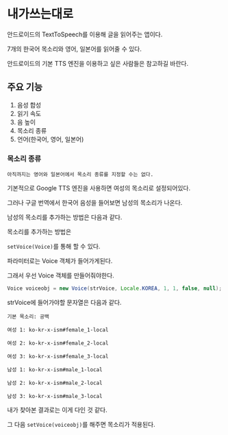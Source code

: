 # 내가쓰는대로

안드로이드의 TextToSpeech를 이용해 글을 읽어주는 앱이다.

7개의 한국어 목소리와 영어, 일본어를 읽어줄 수 있다.

안드로이드의 기본 TTS 엔진을 이용하고 싶은 사람들은 참고하길 바란다.

## 주요 기능

1. 음성 합성
2. 읽기 속도
3. 음 높이
4. 목소리 종류
5. 언어(한국어, 영어, 일본어)



### 목소리 종류

```
아직까지는 영어와 일본어에서 목소리 종류를 지정할 수는 없다.
```
기본적으로 Google TTS 엔진을 사용하면 여성의 목소리로 설정되어있다.

그러나 구글 번역에서 한국어 음성을 들어보면 남성의 목소리가 나온다.

남성의 목소리를 추가하는 방법은 다음과 같다.



목소리를 추가하는 방법은

`setVoice(Voice)`를 통해 할 수 있다.

파라미터로는 Voice 객체가 들어가게된다.

그래서 우선 Voice 객체를 만들어줘야한다.

```java
Voice voiceobj = new Voice(strVoice, Locale.KOREA, 1, 1, false, null);
```

strVoice에 들어가야할 문자열은 다음과 같다.

```
기본 목소리: 공백

여성 1: ko-kr-x-ism#female_1-local

여성 2: ko-kr-x-ism#female_2-local

여성 3: ko-kr-x-ism#female_3-local

남성 1: ko-kr-x-ism#male_1-local

남성 2: ko-kr-x-ism#male_2-local

남성 3: ko-kr-x-ism#male_3-local
```

내가 찾아본 결과로는 이게 다인 것 같다.

그 다음 `setVoice(voiceobj)`를 해주면 목소리가 적용된다.
